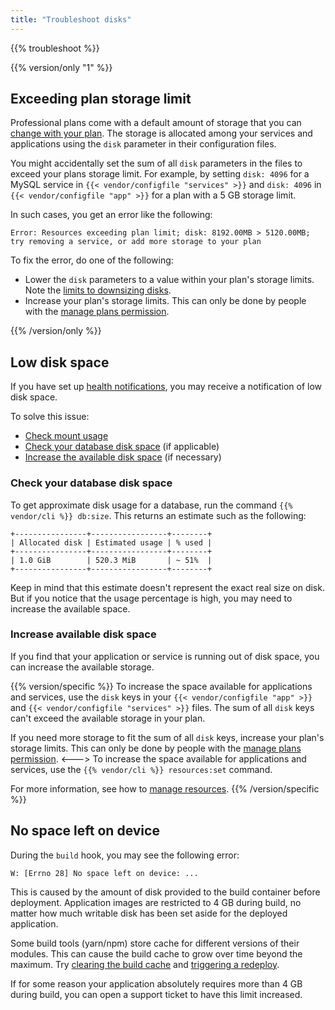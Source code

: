 ```yaml
---
title: "Troubleshoot disks"
---
```


{{% troubleshoot %}}

{{% version/only "1" %}}
## Exceeding plan storage limit

Professional plans come with a default amount of storage that you can [change with your plan](../administration/pricing/_index.md).
The storage is allocated among your services and applications using the `disk` parameter in their configuration files.

You might accidentally set the sum of all `disk` parameters in the files to exceed your plans storage limit.
For example, by setting `disk: 4096` for a MySQL service in `{{< vendor/configfile "services" >}}`
and `disk: 4096` in `{{< vendor/configfile "app" >}}` for a plan with a 5&nbsp;GB storage limit.

In such cases, you get an error like the following:

```text
Error: Resources exceeding plan limit; disk: 8192.00MB > 5120.00MB; try removing a service, or add more storage to your plan
```

To fix the error, do one of the following:

* Lower the `disk` parameters to a value within your plan's storage limits.
  Note the [limits to downsizing disks](./app-reference.md#downsize-a-disk).
* Increase your plan's storage limits.
  This can only be done by people with the [manage plans permission](../administration/users.md#organization-permissions).

{{% /version/only %}}

## Low disk space

If you have set up [health notifications](../integrations/notifications.md),
you may receive a notification of low disk space.

To solve this issue:

* [Check mount usage](./troubleshoot-mounts.md#disk-space-issues)
* [Check your database disk space](#check-your-database-disk-space) (if applicable)
* [Increase the available disk space](#increase-available-disk-space) (if necessary)

### Check your database disk space

To get approximate disk usage for a database, run the command `{{% vendor/cli %}} db:size`.
This returns an estimate such as the following:

```text
+----------------+-----------------+--------+
| Allocated disk | Estimated usage | % used |
+----------------+-----------------+--------+
| 1.0 GiB        | 520.3 MiB       | ~ 51%  |
+----------------+-----------------+--------+
```

Keep in mind that this estimate doesn't represent the exact real size on disk.
But if you notice that the usage percentage is high, you may need to increase the available space.

### Increase available disk space

If you find that your application or service is running out of disk space,
you can increase the available storage.

{{% version/specific %}}
To increase the space available for applications and services,
use the `disk` keys in your `{{< vendor/configfile "app" >}}` and `{{< vendor/configfile "services" >}}` files.
The sum of all `disk` keys can't exceed the available storage in your plan.

If you need more storage to fit the sum of all `disk` keys, increase your plan's storage limits.
This can only be done by people with the [manage plans permission](../administration/users.md#organization-permissions).
<--->
To increase the space available for applications and services,
use the `{{% vendor/cli %}} resources:set` command.
<!-- @todo: resources link -->
For more information, see how to [manage resources](#).
{{% /version/specific %}}

## No space left on device

During the `build` hook, you may see the following error:

```text
W: [Errno 28] No space left on device: ...
```

This is caused by the amount of disk provided to the build container before deployment.
Application images are restricted to 4&nbsp;GB during build, no matter how much writable disk has been set aside for the deployed application.

Some build tools (yarn/npm) store cache for different versions of their modules.
This can cause the build cache to grow over time beyond the maximum.
Try [clearing the build cache](../development/troubleshoot.md#clear-the-build-cache) and [triggering a redeploy](../development/troubleshoot.md#force-a-redeploy).

If for some reason your application absolutely requires more than 4&nbsp;GB during build,
you can open a support ticket to have this limit increased.
